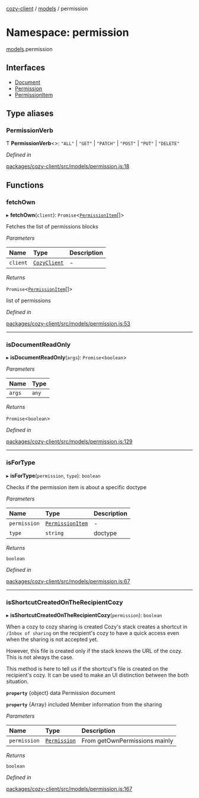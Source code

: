 [cozy-client](../README.md) / [models](models.md) / permission

# Namespace: permission

[models](models.md).permission

## Interfaces

*   [Document](../interfaces/models.permission.Document.md)
*   [Permission](../interfaces/models.permission.Permission.md)
*   [PermissionItem](../interfaces/models.permission.PermissionItem.md)

## Type aliases

### PermissionVerb

Ƭ **PermissionVerb**<>: `"ALL"` | `"GET"` | `"PATCH"` | `"POST"` | `"PUT"` | `"DELETE"`

*Defined in*

[packages/cozy-client/src/models/permission.js:18](https://github.com/cozy/cozy-client/blob/master/packages/cozy-client/src/models/permission.js#L18)

## Functions

### fetchOwn

▸ **fetchOwn**(`client`): `Promise`<[`PermissionItem`](../interfaces/models.permission.PermissionItem.md)\[]>

Fetches the list of permissions blocks

*Parameters*

| Name | Type | Description |
| :------ | :------ | :------ |
| `client` | [`CozyClient`](../classes/CozyClient.md) | - |

*Returns*

`Promise`<[`PermissionItem`](../interfaces/models.permission.PermissionItem.md)\[]>

list of permissions

*Defined in*

[packages/cozy-client/src/models/permission.js:53](https://github.com/cozy/cozy-client/blob/master/packages/cozy-client/src/models/permission.js#L53)

***

### isDocumentReadOnly

▸ **isDocumentReadOnly**(`args`): `Promise`<`boolean`>

*Parameters*

| Name | Type |
| :------ | :------ |
| `args` | `any` |

*Returns*

`Promise`<`boolean`>

*Defined in*

[packages/cozy-client/src/models/permission.js:129](https://github.com/cozy/cozy-client/blob/master/packages/cozy-client/src/models/permission.js#L129)

***

### isForType

▸ **isForType**(`permission`, `type`): `boolean`

Checks if the permission item is about a specific doctype

*Parameters*

| Name | Type | Description |
| :------ | :------ | :------ |
| `permission` | [`PermissionItem`](../interfaces/models.permission.PermissionItem.md) | - |
| `type` | `string` | doctype |

*Returns*

`boolean`

*Defined in*

[packages/cozy-client/src/models/permission.js:67](https://github.com/cozy/cozy-client/blob/master/packages/cozy-client/src/models/permission.js#L67)

***

### isShortcutCreatedOnTheRecipientCozy

▸ **isShortcutCreatedOnTheRecipientCozy**(`permission`): `boolean`

When a cozy to cozy sharing is created Cozy's stack creates a
shortcut in `/Inbox of sharing` on the recipient's cozy to have a
quick access even when the sharing is not accepted yet.

However, this file is created only if the stack knows the URL of the cozy.
This is not always the case.

This method is here to tell us if the shortcut's file is created
on the recipient's cozy. It can be used to make an UI distinction between the
both situation.

**`property`** {object} data Permission document

**`property`** {Array} included Member information from the sharing

*Parameters*

| Name | Type | Description |
| :------ | :------ | :------ |
| `permission` | [`Permission`](../interfaces/models.permission.Permission.md) | From getOwnPermissions mainly |

*Returns*

`boolean`

*Defined in*

[packages/cozy-client/src/models/permission.js:167](https://github.com/cozy/cozy-client/blob/master/packages/cozy-client/src/models/permission.js#L167)
